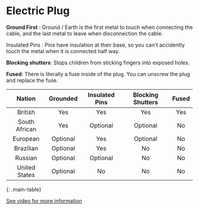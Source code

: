 # Electric Plug

**Ground First**
: Ground / Earth is the first metal to touch when connecting the cable, and the last metal to leave when disconnection the cable.

Insulated Pins
: Pins have insulation at their base, so you can't accidently touch the metal when it is connected half way.

**Blocking shutters**: Stops children from sticking fingers into exposed holes.

**Fused**: There is literally a fuse inside of the plug. You can unscrew the plug and replace the fuse.

Nation | Grounded | Insulated Pins | Blocking Shutters | Fused
:---:|:---:|:---:|:---:|:---:
British | Yes | Yes | Yes | Yes
South African | Yes | Optional | Optional | No
European | Optional | Yes | Optional | No
Brazilian | Optional | Yes | No | No
Russian | Optional | Optional | No | No
United States | Optional | No | No | No
{: .main-table}

[See video for more information](https://www.youtube.com/watch?v=UEfP1OKKz_Q)

<style>
  table.main-table tbody tr:nth-child(1) td:nth-child(2) { background-color: rgb(153, 255, 153); }
  table.main-table tbody tr:nth-child(1) td:nth-child(3) { background-color: rgb(153, 255, 153); }
  table.main-table tbody tr:nth-child(1) td:nth-child(4) { background-color: rgb(153, 255, 153); }
  table.main-table tbody tr:nth-child(1) td:nth-child(5) { background-color: rgb(153, 255, 153); }
  table.main-table tbody tr:nth-child(2) td:nth-child(2) { background-color: rgb(153, 255, 153); }
  table.main-table tbody tr:nth-child(2) td:nth-child(5) { background-color: rgb(255, 153, 153); }
  table.main-table tbody tr:nth-child(3) td:nth-child(3) { background-color: rgb(153, 255, 153); }
  table.main-table tbody tr:nth-child(3) td:nth-child(5) { background-color: rgb(255, 153, 153); }
  table.main-table tbody tr:nth-child(4) td:nth-child(3) { background-color: rgb(153, 255, 153); }
  table.main-table tbody tr:nth-child(4) td:nth-child(4) { background-color: rgb(255, 153, 153); }
  table.main-table tbody tr:nth-child(4) td:nth-child(5) { background-color: rgb(255, 153, 153); }
  table.main-table tbody tr:nth-child(5) td:nth-child(4) { background-color: rgb(255, 153, 153); }
  table.main-table tbody tr:nth-child(5) td:nth-child(5) { background-color: rgb(255, 153, 153); }
  table.main-table tbody tr:nth-child(6) td:nth-child(3) { background-color: rgb(255, 153, 153); }
  table.main-table tbody tr:nth-child(6) td:nth-child(4) { background-color: rgb(255, 153, 153); }
  table.main-table tbody tr:nth-child(6) td:nth-child(5) { background-color: rgb(255, 153, 153); }
</style>
